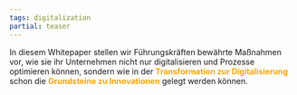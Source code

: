 ```yaml
---
tags: digitalization
partial: teaser
---
```


In diesem Whitepaper stellen wir Führungskräften bewährte Maßnahmen vor, wie sie ihr Unternehmen nicht nur digitalisieren und Prozesse optimieren können, sondern wie in der <span style="color: orange">**Transformation zur Digitalisierung**</span> schon die <span style="color: orange">**Grundsteine zu Innovationen**</span> gelegt werden können.
